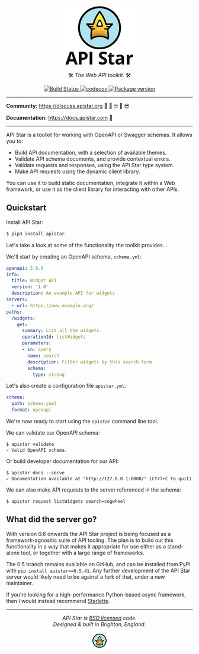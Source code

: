 <p align="center">
    <img src="https://raw.githubusercontent.com/encode/apistar/master/docs/img/logo-200-square-light.png" alt="API Star" />
</p>
<p align="center">
    🛠 <em>The Web API toolkit.</em> 🛠
</p>
<p align="center">
<a href="https://travis-ci.org/encode/apistar">
    <img src="https://travis-ci.org/encode/apistar.svg?branch=master" alt="Build Status">
</a>
<a href="https://codecov.io/gh/encode/apistar">
    <img src="https://codecov.io/gh/encode/apistar/branch/master/graph/badge.svg" alt="codecov">
</a>
<a href="https://pypi.python.org/pypi/apistar">
    <img src="https://badge.fury.io/py/apistar.svg" alt="Package version">
</a>
</p>

---

**Community:** https://discuss.apistar.org 🤔 💭 🤓 💬 😎

**Documentation:** https://docs.apistar.com 📘

---

API Star is a toolkit for working with OpenAPI or Swagger schemas. It allows you to:

* Build API documentation, with a selection of available themes.
* Validate API schema documents, and provide contextual errors.
* Validate requests and responses, using the API Star type system.
* Make API requests using the dynamic client library.

You can use it to build static documentation, integrate it within a Web framework,
or use it as the client library for interacting with other APIs.

## Quickstart

Install API Star:

```bash
$ pip3 install apistar
```

Let's take a look at some of the functionality the toolkit provides...

We'll start by creating an OpenAPI schema, `schema.yml`:

```yaml
openapi: 3.0.0
info:
  title: Widget API
  version: '1.0'
  description: An example API for widgets
servers:
  - url: https://www.example.org/
paths:
  /widgets:
    get:
      summary: List all the widgets.
      operationId: listWidgets
      parameters:
      - in: query
        name: search
        description: Filter widgets by this search term.
        schema:
          type: string
```

Let's also create a configuration file `apistar.yml`:

```yaml
schema:
  path: schema.yaml
  format: openapi
```

We're now ready to start using the `apistar` command line tool.

We can validate our OpenAPI schema:

```
$ apistar validate
✓ Valid OpenAPI schema.
```

Or build developer documentation for our API:

```
$ apistar docs --serve
✓ Documentation available at "http://127.0.0.1:8000/" (Ctrl+C to quit)
```

We can also make API requests to the server referenced in the schema:

```
$ apistar request listWidgets search=cogwheel
```

## What did the server go?

With version 0.6 onwards the API Star project is being focused as a
framework-agnositic suite of API tooling. The plan is to build out this
functionality in a way that makes it appropriate for use either as a stand-alone
tool, or together with a large range of frameworks.

The 0.5 branch remains available on GitHub, and can be installed from PyPI
with `pip install apistar==0.5.41`. Any further development of the API Star
server would likely need to be against a fork of that, under a new maintainer.

If you're looking for a high-performance Python-based async framework, then
I would instead recommend [Starlette](https://www.starlette.io/).

---

<p align="center"><i>API Star is <a href="https://github.com/tomchristie/apistar/blob/master/LICENSE.md">BSD licensed</a> code.<br/>Designed & built in Brighton, England.</i>
<p align="center">
    <img src="https://raw.githubusercontent.com/encode/apistar/master/docs/img/ident-44-square-light.png" alt="API Star" />
</p>
